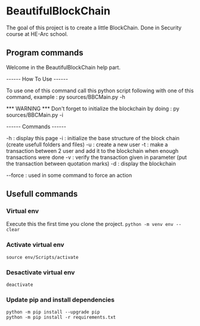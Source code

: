 # BeautifulBlockChain

The goal of this project is to create a little BlockChain.
Done in Security course at HE-Arc school.

## Program commands

Welcome in the BeautifulBlockChain help part.

------ How To Use ------

To use one of this command call this python script following with one of this command, example :
py sources/BBCMain.py -h

*** WARNING *** Don't forget to initialize the blockchain by doing :
py sources/BBCMain.py -i

------ Commands ------

-h : display this page
-i : initialize the base structure of the block chain (create usefull folders and files)
-u : create a new user
-t : make a transaction between 2 user and add it to the blockchain when enough transactions were done
-v : verify the transaction given in parameter (put the transaction between quotation marks)
-d : display the blockchain

--force : used in some command to force an action

## Usefull commands

### Virtual env
Execute this the first time you clone the project.
`python -m venv env --clear`

### Activate virtual env
`source env/Scripts/activate`

### Desactivate virtual env
`deactivate`

### Update pip and install dependencies
`python -m pip install --upgrade pip`  
`python -m pip install -r requirements.txt`
